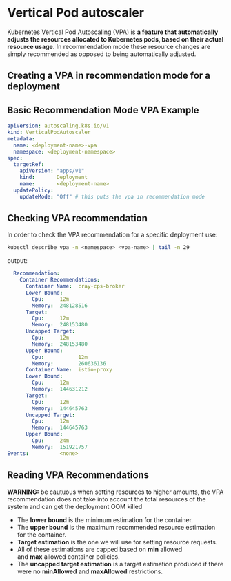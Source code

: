 # Vertical Pod autoscaler

Kubernetes Vertical Pod Autoscaling (VPA) is **a feature that automatically adjusts the resources allocated to Kubernetes pods, based on their actual resource usage**. In recommendation mode these resource changes are simply recommended as opposed to being automatically adjusted.

## Creating a VPA in recommendation mode for a deployment


## Basic Recommendation Mode VPA Example

```yaml
apiVersion: autoscaling.k8s.io/v1
kind: VerticalPodAutoscaler
metadata:
  name: <deployment-name>-vpa
  namespace: <deployment-namespace>
spec:
  targetRef:
    apiVersion: "apps/v1"
    kind:       Deployment
    name:       <deployment-name>
  updatePolicy:
    updateMode: "Off" # this puts the vpa in recommendation mode
```

## Checking VPA recommendation

In order to check the VPA recommendation for a specific deployment use:

```bash
kubectl describe vpa -n <namespace> <vpa-name> | tail -n 29
```

output:

```yaml
  Recommendation:
    Container Recommendations:
      Container Name:  cray-cps-broker
      Lower Bound:
        Cpu:     12m
        Memory:  248128516
      Target:
        Cpu:     12m
        Memory:  248153480
      Uncapped Target:
        Cpu:     12m
        Memory:  248153480
      Upper Bound:
        Cpu:           12m
        Memory:        260636136
      Container Name:  istio-proxy
      Lower Bound:
        Cpu:     12m
        Memory:  144631212
      Target:
        Cpu:     12m
        Memory:  144645763
      Uncapped Target:
        Cpu:     12m
        Memory:  144645763
      Upper Bound:
        Cpu:     24m
        Memory:  151921757
Events:          <none>
```

## Reading VPA Recommendations

**WARNING:** be cautuous when setting resources to higher amounts, the VPA recommendation does not take into account the total resources of the system and can get the deployment OOM killed

- The **lower bound** is the minimum estimation for the container.
- The **upper bound** is the maximum recommended resource estimation for the container.
- **Target estimation** is the one we will use for setting resource requests.
- All of these estimations are capped based on **min** allowed and **max** allowed container policies.
- The **uncapped target estimation** is a target estimation produced if there were no **minAllowed** and **maxAllowed** restrictions.


